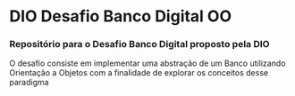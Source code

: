 # DIO Desafio Banco Digital OO
### Repositório para o Desafio Banco Digital proposto pela DIO

O desafio consiste em implementar uma abstração de um Banco 
utilizando Orientação a Objetos com a finalidade de explorar 
os conceitos desse paradigma